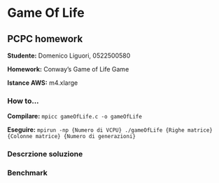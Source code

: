 # Game Of Life
 ## PCPC homework

  **Studente:**      Domenico Liguori, 0522500580

  **Homework:**      Conway’s Game of Life Game

  **Istance AWS:**   m4.xlarge

  ### How to...
   **Compilare:**    `mpicc gameOfLife.c -o gameOfLife`

   **Eseguire:**      `mpirun -np {Numero di VCPU} ./gameOfLife {Righe matrice} {Colonne matrice} {Numero di generazioni}`
  
  ### Descrzione soluzione

  ### Benchmark


